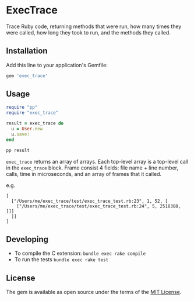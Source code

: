 # ExecTrace

Trace Ruby code, returning methods that were run, how many times they were
called, how long they took to run, and the methods they called.

## Installation

Add this line to your application's Gemfile:

```ruby
gem 'exec_trace'
```

## Usage

```ruby
require "pp"
require "exec_trace"

result = exec_trace do
  u = User.new
  u.save!
end

pp result
```

`exec_trace` returns an array of arrays. Each top-level array is a top-level call in the
`exec_trace` block. Frame consist 4 fields: file name + line number,
calls, time in microseconds, and an array of frames that it called.

e.g.

```
[
  ["/Users/me/exec_trace/test/exec_trace_test.rb:23", 1, 52, [
    ["/Users/me/exec_trace/test/exec_trace_test.rb:24", 5, 2518388, []]
  ]]
]
```

## Developing

* To compile the C extension: `bundle exec rake compile`
* To run the tests `bundle exec rake test`

## License

The gem is available as open source under the terms of the [MIT License](https://opensource.org/licenses/MIT).
